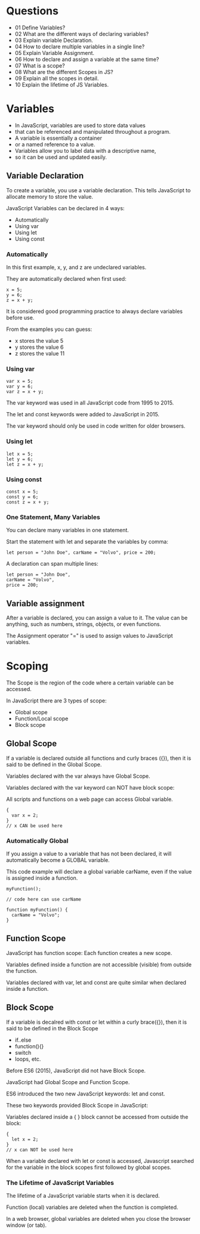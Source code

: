 # Questions

- 01 Define Variables?
- 02 What are the different ways of declaring variables?
- 03 Explain variable Declaration.
- 04 How to declare multiple variables in a single line?
- 05 Explain Variable Assignment.
- 06 How to declare and assign a variable at the same time?
- 07 What is a scope?
- 08 What are the different Scopes in JS?
- 09 Explain all the scopes in detail.
- 10 Explain the lifetime of JS Variables. 

# Variables

- In JavaScript, variables are used to store data values
- that can be referenced and manipulated throughout a program.
- A variable is essentially a container
- or a named reference to a value.
- Variables allow you to label data with a descriptive name,
- so it can be used and updated easily.

## Variable Declaration

To create a variable, you use a variable declaration. This tells JavaScript to allocate memory to store the value.

JavaScript Variables can be declared in 4 ways:

- Automatically
- Using var
- Using let
- Using const

### Automatically

In this first example, x, y, and z are undeclared variables.

They are automatically declared when first used:

```JS
x = 5;
y = 6;
z = x + y;
```

It is considered good programming practice to always declare variables before use.

From the examples you can guess:

- x stores the value 5
- y stores the value 6
- z stores the value 11

### Using var

```JS
var x = 5;
var y = 6;
var z = x + y;
```

The var keyword was used in all JavaScript code from 1995 to 2015.

The let and const keywords were added to JavaScript in 2015.

The var keyword should only be used in code written for older browsers.

### Using let

```JS
let x = 5;
let y = 6;
let z = x + y;
```

### Using const

```JS
const x = 5;
const y = 6;
const z = x + y;
```

### One Statement, Many Variables

You can declare many variables in one statement.

Start the statement with let and separate the variables by comma:

```JS
let person = "John Doe", carName = "Volvo", price = 200;
```

A declaration can span multiple lines:

```JS
let person = "John Doe",
carName = "Volvo",
price = 200;
```

## Variable assignment

After a variable is declared, you can assign a value to it. The value can be anything, such as numbers, strings, objects, or even functions.

The Assignment operator "=" is used to assign values to JavaScript variables.

# Scoping

The Scope is the region of the code where a certain variable can be accessed.

In JavaScript there are 3 types of scope:

- Global scope
- Function/Local scope
- Block scope

## Global Scope

If a variable is declared outside all functions and curly braces ({}), then it is said to be defined in the Global Scope.

Variables declared with the var always have Global Scope.

Variables declared with the var keyword can NOT have block scope:

All scripts and functions on a web page can access Global variable.

```JS
{
  var x = 2;
}
// x CAN be used here
```

### Automatically Global

If you assign a value to a variable that has not been declared, it will automatically become a GLOBAL variable.

This code example will declare a global variable carName, even if the value is assigned inside a function.

```JS
myFunction();

// code here can use carName

function myFunction() {
  carName = "Volvo";
}
```

## Function Scope

JavaScript has function scope: Each function creates a new scope.

Variables defined inside a function are not accessible (visible) from outside the function.

Variables declared with var, let and const are quite similar when declared inside a function.

## Block Scope

If a variable is decalred with const or let within a curly brace({}), then it is said to be defined in the Block Scope

- if..else
- function(){}
- switch
- loops, etc.

Before ES6 (2015), JavaScript did not have Block Scope.

JavaScript had Global Scope and Function Scope.

ES6 introduced the two new JavaScript keywords: let and const.

These two keywords provided Block Scope in JavaScript:

Variables declared inside a { } block cannot be accessed from outside the block:

```JS
{
  let x = 2;
}
// x can NOT be used here
```

When a variable declared with let or const is accessed, Javascript searched for the variable in the block scopes first followed by global scopes.

### The Lifetime of JavaScript Variables

The lifetime of a JavaScript variable starts when it is declared.

Function (local) variables are deleted when the function is completed.

In a web browser, global variables are deleted when you close the browser window (or tab).
